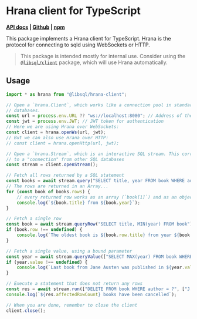 # Hrana client for TypeScript

**[API docs][docs] | [Github][github] | [npm][npm]**

[docs]: https://libsql.org/hrana-client-ts/
[github]: https://github.com/libsql/hrana-client-ts/
[npm]: https://www.npmjs.com/package/@libsql/hrana-client

This package implements a Hrana client for TypeScript. Hrana is the protocol for connecting to sqld using WebSockets or HTTP.

> This package is intended mostly for internal use. Consider using the [`@libsql/client`][libsql-client] package, which will use Hrana automatically.

[libsql-client]: https://www.npmjs.com/package/@libsql/client

## Usage

```typescript
import * as hrana from "@libsql/hrana-client";

// Open a `hrana.Client`, which works like a connection pool in standard SQL
// databases. 
const url = process.env.URL ?? "ws://localhost:8080"; // Address of the sqld server
const jwt = process.env.JWT; // JWT token for authentication
// Here we are using Hrana over WebSockets:
const client = hrana.openWs(url, jwt);
// But we can also use Hrana over HTTP:
// const client = hrana.openHttp(url, jwt);

// Open a `hrana.Stream`, which is an interactive SQL stream. This corresponds
// to a "connection" from other SQL databases
const stream = client.openStream();

// Fetch all rows returned by a SQL statement
const books = await stream.query("SELECT title, year FROM book WHERE author = 'Jane Austen'");
// The rows are returned in an Array...
for (const book of books.rows) {
    // every returned row works as an array (`book[1]`) and as an object (`book.year`)
    console.log(`${book.title} from ${book.year}`);
}

// Fetch a single row
const book = await stream.queryRow("SELECT title, MIN(year) FROM book");
if (book.row !== undefined) {
    console.log(`The oldest book is ${book.row.title} from year ${book.row[1]}`);
}

// Fetch a single value, using a bound parameter
const year = await stream.queryValue(["SELECT MAX(year) FROM book WHERE author = ?", ["Jane Austen"]]);
if (year.value !== undefined) {
    console.log(`Last book from Jane Austen was published in ${year.value}`);
}

// Execute a statement that does not return any rows
const res = await stream.run(["DELETE FROM book WHERE author = ?", ["J. K. Rowling"]])
console.log(`${res.affectedRowCount} books have been cancelled`);

// When you are done, remember to close the client
client.close();
```
